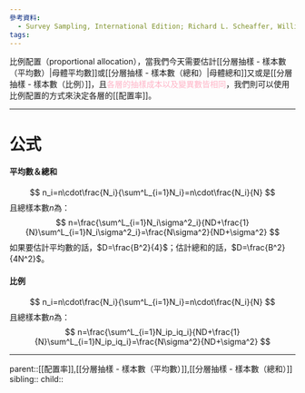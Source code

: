 ```yaml
---
參考資料:
  - Survey Sampling, International Edition; Richard L. Scheaffer, William Mendenhall. III
tags:
---
```

比例配置（proportional allocation），當我們今天需要估計[[分層抽樣 - 樣本數（平均數）|母體平均數]]或[[分層抽樣 - 樣本數（總和）|母體總和]]又或是[[分層抽樣 - 樣本數（比例）]]，且<font color=ffb3c6>各層的抽樣成本以及變異數皆相同</font>，我們則可以使用比例配置的方式來決定各層的[[配置率]]。
- - -
# 公式
#### 平均數＆總和
$$
n_i=n\cdot\frac{N_i}{\sum^L_{i=1}N_i}=n\cdot\frac{N_i}{N}
$$
且總樣本數$n$為：
$$
n=\frac{\sum^L_{i=1}N_i\sigma^2_i}{ND+\frac{1}{N}\sum^L_{i=1}N_i\sigma^2_i}=\frac{N\sigma^2}{ND+\sigma^2}
$$
如果要估計平均數的話，$D=\frac{B^2}{4}$；估計總和的話，$D=\frac{B^2}{4N^2}$。
#### 比例
$$
n_i=n\cdot\frac{N_i}{\sum^L_{i=1}N_i}=n\cdot\frac{N_i}{N}
$$
且總樣本數$n$為：
$$
n=\frac{\sum^L_{i=1}N_ip_iq_i}{ND+\frac{1}{N}\sum^L_{i=1}N_ip_iq_i}=\frac{N\sigma^2}{ND+\sigma^2}
$$
- - -
parent::[[配置率]],[[分層抽樣 - 樣本數（平均數）]],[[分層抽樣 - 樣本數（總和）]]
sibling::
child::
